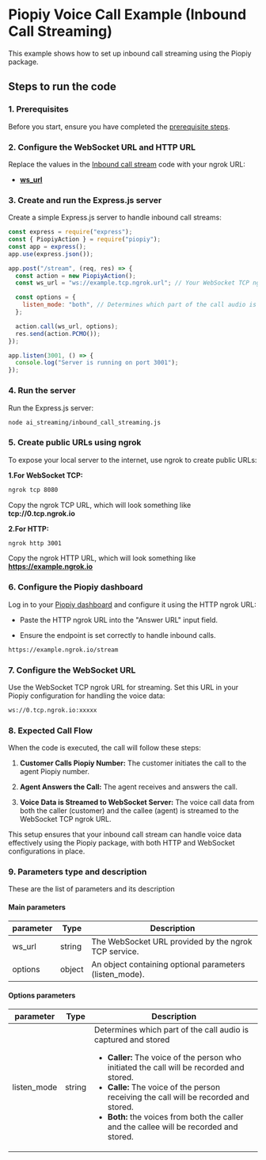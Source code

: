 # Piopiy Voice Call Example (Inbound Call Streaming)

This example shows how to set up inbound call streaming using the Piopiy package.

## Steps to run the code

### 1. Prerequisites

Before you start, ensure you have completed the [prerequisite steps](/README.md).

### 2. Configure the WebSocket URL and HTTP URL

Replace the values in the [Inbound call stream](/ai_streaming//inbound_call_streaming.js) code with your ngrok URL:

- [**ws_url**]()

### 3. Create and run the Express.js server

Create a simple Express.js server to handle inbound call streams:

```javascript
const express = require("express");
const { PiopiyAction } = require("piopiy");
const app = express();
app.use(express.json());

app.post("/stream", (req, res) => {
  const action = new PiopiyAction();
  const ws_url = "ws://example.tcp.ngrok.url"; // Your WebSocket TCP ngrok URL

  const options = {
    listen_mode: "both", // Determines which part of the call audio is captured and stored
  };

  action.call(ws_url, options);
  res.send(action.PCMO());
});

app.listen(3001, () => {
  console.log("Server is running on port 3001");
});
```

### 4. Run the server

Run the Express.js server:

```sh
node ai_streaming/inbound_call_streaming.js
```

### 5. Create public URLs using ngrok

To expose your local server to the internet, use ngrok to create public URLs:

**1.For WebSocket TCP:**

```sh
ngrok tcp 8080
```

Copy the ngrok TCP URL, which will look something like **tcp://0.tcp.ngrok.io**

**2.For HTTP:**

```sh
ngrok http 3001
```

Copy the ngrok HTTP URL, which will look something like **https://example.ngrok.io**

### 6. Configure the Piopiy dashboard

Log in to your <a href="https://developer.telecmi.com" target="_blank">Piopiy dashboard</a> and configure it using the HTTP ngrok URL:

- Paste the HTTP ngrok URL into the "Answer URL" input field.

- Ensure the endpoint is set correctly to handle inbound calls.

```sh
https://example.ngrok.io/stream
```

### 7. Configure the WebSocket URL

Use the WebSocket TCP ngrok URL for streaming. Set this URL in your Piopiy configuration for handling the voice data:

```sh
ws://0.tcp.ngrok.io:xxxxx
```

### 8. Expected Call Flow

When the code is executed, the call will follow these steps:

1. **Customer Calls Piopiy Number:** The customer initiates the call to the agent Piopiy number.

2. **Agent Answers the Call:** The agent receives and answers the call.

3. **Voice Data is Streamed to WebSocket Server:** The voice call data from both the caller (customer) and the callee (agent) is streamed to the WebSocket TCP ngrok URL.

This setup ensures that your inbound call stream can handle voice data effectively using the Piopiy package, with both HTTP and WebSocket configurations in place.

### 9. Parameters type and description

These are the list of parameters and its description

#### Main parameters

| parameter | Type   | Description                                             |
| --------- | ------ | ------------------------------------------------------- |
| ws_url    | string | The WebSocket URL provided by the ngrok TCP service.    |
| options   | object | An object containing optional parameters (listen_mode). |

#### Options parameters

| parameter   | Type   | Description                                                          |
| ----------- | ------ | -------------------------------------------------------------------- |
| listen_mode | string | Determines which part of the call audio is captured and stored <ul><li> **Caller:** The voice of the person who initiated the call will be recorded and stored.</li><li> **Calle:** The voice of the person receiving the call will be recorded and stored.</li><li> **Both:** the voices from both the caller and the callee will be recorded and stored.</li></ul> |